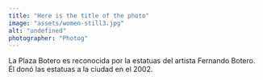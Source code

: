 ```yaml
---
title: "Here is the title of the photo"
image: "assets/women-still3.jpg"
alt: "undefined"
photographer: "Photog"
---
```

La Plaza Botero es reconocida por la estatuas del artista Fernando Botero. Él donó las estatuas a la ciudad en el 2002.
